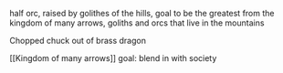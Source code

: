 half orc, raised by golithes of the hills, goal to be the greatest from the kingdom of many arrows, goliths and orcs that live in the mountains

Chopped chuck out of brass dragon

[[Kingdom of many arrows]]
goal: blend in with society

